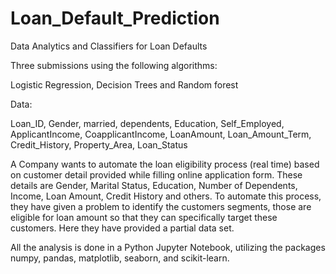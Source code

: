 # Loan_Default_Prediction
Data Analytics and Classifiers for Loan Defaults

Three submissions using the following algorithms:

Logistic Regression,
Decision Trees and
Random forest

Data:

Loan_ID, Gender, married, dependents, Education, Self_Employed, ApplicantIncome, CoapplicantIncome, LoanAmount, Loan_Amount_Term, Credit_History, Property_Area, Loan_Status

A Company wants to automate the loan eligibility process (real time) based on customer detail provided while filling online application form. These details are Gender, Marital Status, Education, Number of Dependents, Income, Loan Amount, Credit History and others. To automate this process, they have given a problem to identify the customers segments, those are eligible for loan amount so that they can specifically target these customers. Here they have provided a partial data set.

All the analysis is done in a Python Jupyter Notebook, utilizing the packages numpy, pandas, matplotlib, seaborn, and scikit-learn.
